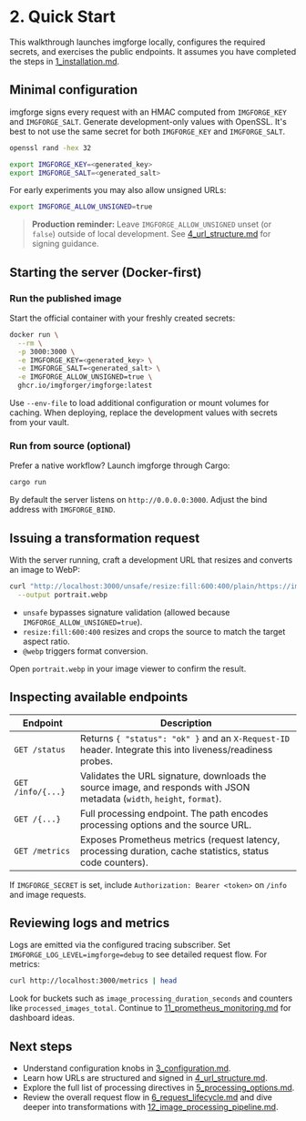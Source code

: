 # 2. Quick Start

This walkthrough launches imgforge locally, configures the required secrets, and exercises the public endpoints. It assumes you have completed the steps in [1_installation.md](1_installation.md).

## Minimal configuration

imgforge signs every request with an HMAC computed from `IMGFORGE_KEY` and `IMGFORGE_SALT`. Generate development-only values with OpenSSL. It's best to not use the same secret for both `IMGFORGE_KEY` and `IMGFORGE_SALT`.

  ```bash
  openssl rand -hex 32
  ```

```bash
export IMGFORGE_KEY=<generated_key>
export IMGFORGE_SALT=<generated_salt>
```

For early experiments you may also allow unsigned URLs:

```bash
export IMGFORGE_ALLOW_UNSIGNED=true
```

> **Production reminder:** Leave `IMGFORGE_ALLOW_UNSIGNED` unset (or `false`) outside of local development. See [4_url_structure.md](4_url_structure.md) for signing guidance.

## Starting the server (Docker-first)

### Run the published image

Start the official container with your freshly created secrets:

```bash
docker run \
  --rm \
  -p 3000:3000 \
  -e IMGFORGE_KEY=<generated_key> \
  -e IMGFORGE_SALT=<generated_salt> \
  -e IMGFORGE_ALLOW_UNSIGNED=true \
  ghcr.io/imgforger/imgforge:latest
```

Use `--env-file` to load additional configuration or mount volumes for caching. When deploying, replace the development values with secrets from your vault.

### Run from source (optional)

Prefer a native workflow? Launch imgforge through Cargo:

```bash
cargo run
```

By default the server listens on `http://0.0.0.0:3000`. Adjust the bind address with `IMGFORGE_BIND`.

## Issuing a transformation request

With the server running, craft a development URL that resizes and converts an image to WebP:

```bash
curl "http://localhost:3000/unsafe/resize:fill:600:400/plain/https://images.unsplash.com/photo-1529626455594-4ff0802cfb7e@webp" \
  --output portrait.webp
```

- `unsafe` bypasses signature validation (allowed because `IMGFORGE_ALLOW_UNSIGNED=true`).
- `resize:fill:600:400` resizes and crops the source to match the target aspect ratio.
- `@webp` triggers format conversion.

Open `portrait.webp` in your image viewer to confirm the result.

## Inspecting available endpoints

| Endpoint          | Description                                                                                                             |
|-------------------|-------------------------------------------------------------------------------------------------------------------------|
| `GET /status`     | Returns `{ "status": "ok" }` and an `X-Request-ID` header. Integrate this into liveness/readiness probes.               |
| `GET /info/{...}` | Validates the URL signature, downloads the source image, and responds with JSON metadata (`width`, `height`, `format`). |
| `GET /{...}`      | Full processing endpoint. The path encodes processing options and the source URL.                                       |
| `GET /metrics`    | Exposes Prometheus metrics (request latency, processing duration, cache statistics, status code counters).              |

If `IMGFORGE_SECRET` is set, include `Authorization: Bearer <token>` on `/info` and image requests.

## Reviewing logs and metrics

Logs are emitted via the configured tracing subscriber. Set `IMGFORGE_LOG_LEVEL=imgforge=debug` to see detailed request flow. For metrics:

```bash
curl http://localhost:3000/metrics | head
```

Look for buckets such as `image_processing_duration_seconds` and counters like `processed_images_total`. Continue to [11_prometheus_monitoring.md](11_prometheus_monitoring.md) for dashboard ideas.

## Next steps

- Understand configuration knobs in [3_configuration.md](3_configuration.md).
- Learn how URLs are structured and signed in [4_url_structure.md](4_url_structure.md).
- Explore the full list of processing directives in [5_processing_options.md](5_processing_options.md).
- Review the overall request flow in [6_request_lifecycle.md](6_request_lifecycle.md) and dive deeper into transformations with [12_image_processing_pipeline.md](12_image_processing_pipeline.md).
